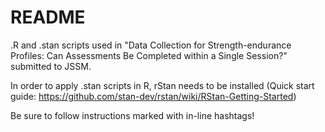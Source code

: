 # README

.R and .stan scripts used in "Data Collection for Strength-endurance Profiles: Can Assessments Be Completed within a Single Session?" submitted to JSSM.

In order to apply .stan scripts in R, rStan needs to be installed 
(Quick start guide: https://github.com/stan-dev/rstan/wiki/RStan-Getting-Started)

Be sure to follow instructions marked with in-line hashtags!
